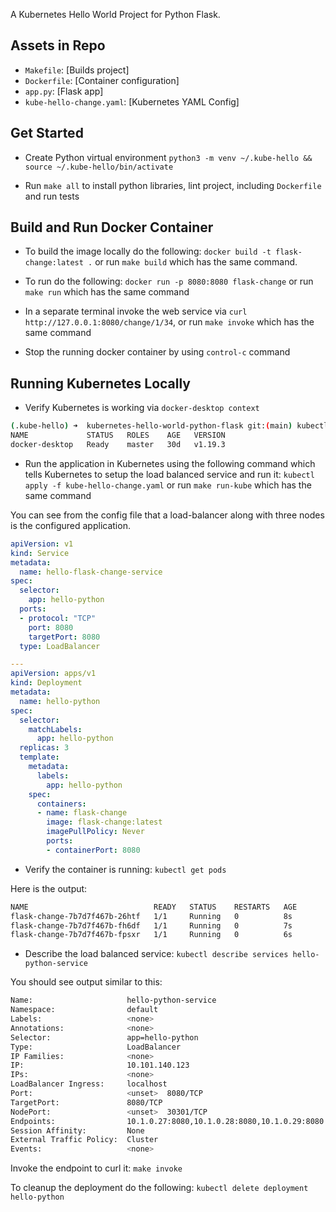 A Kubernetes Hello World Project for Python Flask.

## Assets in Repo

* `Makefile`:  [Builds project]
* `Dockerfile`:  [Container configuration]
* `app.py`:  [Flask app]
* `kube-hello-change.yaml`: [Kubernetes YAML Config]

## Get Started
* Create Python virtual environment `python3 -m venv ~/.kube-hello && source ~/.kube-hello/bin/activate`

* Run `make all` to install python libraries, lint project, including `Dockerfile` and run tests

## Build and Run Docker Container
* To build the image locally do the following: `docker build -t flask-change:latest .` or run `make build` which has the same command.

* To run do the following:  `docker run -p 8080:8080 flask-change` or run `make run` which has the same command

* In a separate terminal invoke the web service via `curl http://127.0.0.1:8080/change/1/34`, or run `make invoke` which has the same command 

* Stop the running docker container by using `control-c` command

## Running Kubernetes Locally

* Verify Kubernetes is working via `docker-desktop context`

```bash
(.kube-hello) ➜  kubernetes-hello-world-python-flask git:(main) kubectl get nodes
NAME             STATUS   ROLES    AGE   VERSION
docker-desktop   Ready    master   30d   v1.19.3
```
* Run the application in Kubernetes using the following command which tells Kubernetes to setup the load balanced service and run it:  `kubectl apply -f kube-hello-change.yaml` or run `make run-kube` which has the same command

You can see from the config file that a load-balancer along with three nodes is the configured application.

```yaml
apiVersion: v1
kind: Service
metadata:
  name: hello-flask-change-service
spec:
  selector:
    app: hello-python
  ports:
  - protocol: "TCP"
    port: 8080
    targetPort: 8080
  type: LoadBalancer

---
apiVersion: apps/v1
kind: Deployment
metadata:
  name: hello-python
spec:
  selector:
    matchLabels:
      app: hello-python
  replicas: 3
  template:
    metadata:
      labels:
        app: hello-python
    spec:
      containers:
      - name: flask-change
        image: flask-change:latest
        imagePullPolicy: Never
        ports:
        - containerPort: 8080
```

* Verify the container is running: `kubectl get pods`

Here is the output:

```bash
NAME                            READY   STATUS    RESTARTS   AGE
flask-change-7b7d7f467b-26htf   1/1     Running   0          8s
flask-change-7b7d7f467b-fh6df   1/1     Running   0          7s
flask-change-7b7d7f467b-fpsxr   1/1     Running   0          6s
```

* Describe the load balanced service: `kubectl describe services hello-python-service`

You should see output similar to this:

```bash
Name:                     hello-python-service
Namespace:                default
Labels:                   <none>
Annotations:              <none>
Selector:                 app=hello-python
Type:                     LoadBalancer
IP Families:              <none>
IP:                       10.101.140.123
IPs:                      <none>
LoadBalancer Ingress:     localhost
Port:                     <unset>  8080/TCP
TargetPort:               8080/TCP
NodePort:                 <unset>  30301/TCP
Endpoints:                10.1.0.27:8080,10.1.0.28:8080,10.1.0.29:8080
Session Affinity:         None
External Traffic Policy:  Cluster
Events:                   <none>
```

Invoke the endpoint to curl it:  `make invoke`

To cleanup the deployment do the following: `kubectl delete deployment hello-python`
